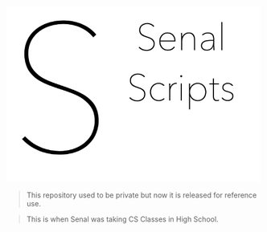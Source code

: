 <img src = "./Senal-Scripts.png">

> This repository used to be private but now it is released for 
> reference use.

> This is when Senal was taking CS Classes in High School.  